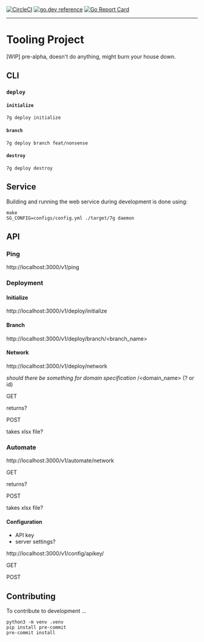 [![CircleCI](https://circleci.com/gh/geoffjay/7g-tooling.svg?style=shield)](https://app.circleci.com/pipelines/github/geoffjay/7g-tooling)
[![go.dev reference](https://img.shields.io/badge/go.dev-reference-007d9c?logo=go&logoColor=white&style=flat-square)](https://pkg.go.dev/github.com/geoffjay/7g-tooling)
[![Go Report Card](https://goreportcard.com/badge/github.com/geoffjay/7g-tooling)](https://goreportcard.com/report/github.com/geoffjay/7g-tooling)

---

# Tooling Project

[WIP] pre-alpha, doesn't do anything, might burn your house down.

## CLI

### `deploy`

#### `initialize`

```shell
7g deploy initialize
```

#### `branch`

```shell
7g deploy branch feat/nonsense
```

#### `destroy`

```shell
7g deploy destroy
```

## Service

Building and running the web service during development is done using:

```shell
make
SG_CONFIG=configs/config.yml ./target/7g daemon
```

## API

### Ping

http://localhost:3000/v1/ping

### Deployment

#### Initialize

[priority]: 3

http://localhost:3000/v1/deploy/initialize

#### Branch

[priority]: 3

http://localhost:3000/v1/deploy/branch/<branch_name>

#### Network

[priority]: 1

http://localhost:3000/v1/deploy/network

_should there be something for domain specification_ /<domain_name> (? or id)

GET

returns?

POST

takes xlsx file?

### Automate

[priority]: 2

http://localhost:3000/v1/automate/network

GET

returns?

POST

takes xlsx file?

#### Configuration

[priority]: 2

- API key
- server settings?

http://localhost:3000/v1/config/apikey/

GET

POST

## Contributing

To contribute to development ...

```shell
python3 -m venv .venv
pip install pre-commit
pre-commit install
```
